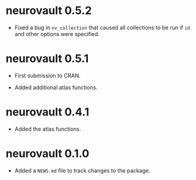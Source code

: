 # neurovault 0.5.2

* Fixed a bug in `nv_collection` that caused all collections to be run if 
  `id` and other options were specified.

# neurovault 0.5.1

* First submission to CRAN.

* Added additional atlas functions.

# neurovault 0.4.1

* Added the atlas functions.

# neurovault 0.1.0

* Added a `NEWS.md` file to track changes to the package.
